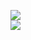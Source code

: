 [![](https://img.shields.io/badge/Made%20With-Github%20Spray-lightgrey.svg?style=for-the-badge&logo=github)](https://github.com/Annihil/github-spray#14802)  
[![](https://i.imgur.com/2DrTn0Z.gif)](https://github.com/Annihil/github-spray)